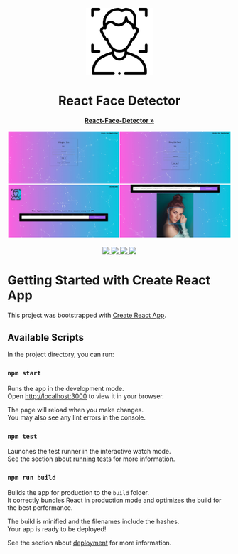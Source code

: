 <p align="center">
  <a href="#">
    
  </a>
  <p align="center">
   <img width="150" height="150" src="https://github.com/Abhay2342/react-face-detector/blob/master/src/components/Logo/Logo.png" alt="Logo">
  </p>
  <h1 align="center"><b>React Face Detector</b></h1>
  <p align="center">
    <a href="https://abhay2342.github.io/react-face-detector/"><strong>React-Face-Detector »</strong></a>
  </p>
</p>

<p align="center">
  
  <img src="https://github.com/Abhay2342/react-face-detector/blob/master/public/react-face-detector.jpg">
  
  <br />
  <br />
  <a href="https://twitter.com/Abhay2342">
    <img src="https://img.shields.io/badge/Twitter-00acee?logo=twitter&logoColor=white" />
  </a>
  <a href="https://www.instagram.com/abhay_suryawanshi_2342/">
    <img src="https://img.shields.io/badge/Instagram-E4405F?logo=instagram&logoColor=white" />
  </a>
  <a href="https://www.facebook.com/AbhayS.2342/">
    <img src="https://img.shields.io/badge/Facebook-4440e4?logo=facebook&logoColor=white" />
  </a>
  <a href="https://github.com/Abhay2342">
    <img src="https://img.shields.io/badge/Github-Link-brightgreen" />
  </a>
  <br />
</p>

# Getting Started with Create React App

This project was bootstrapped with [Create React App](https://github.com/facebook/create-react-app).

## Available Scripts

In the project directory, you can run:

### `npm start`

Runs the app in the development mode.\
Open [http://localhost:3000](http://localhost:3000) to view it in your browser.

The page will reload when you make changes.\
You may also see any lint errors in the console.

### `npm test`

Launches the test runner in the interactive watch mode.\
See the section about [running tests](https://facebook.github.io/create-react-app/docs/running-tests) for more information.

### `npm run build`

Builds the app for production to the `build` folder.\
It correctly bundles React in production mode and optimizes the build for the best performance.

The build is minified and the filenames include the hashes.\
Your app is ready to be deployed!

See the section about [deployment](https://facebook.github.io/create-react-app/docs/deployment) for more information.
